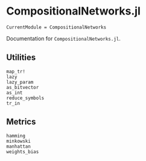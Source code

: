 # CompositionalNetworks.jl

```@meta
CurrentModule = CompositionalNetworks
```

Documentation for `CompositionalNetworks.jl`.

## Utilities

```@docs; canonical=false
map_tr!
lazy
lazy_param
as_bitvector
as_int
reduce_symbols
tr_in
```

## Metrics

```@docs; canonical=false
hamming
minkowski
manhattan
weights_bias
```
